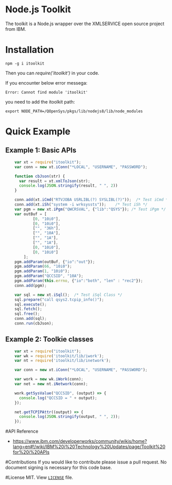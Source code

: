 # Node.js Toolkit
The toolkit is a Node.js wrapper over the XMLSERVICE open source project from IBM. 


# Installation  

	npm -g i itoolkit
	
  Then you can *require('itoolkit')* in your code.   
  
  If you encounter below error messega:  
  
  	Error: Cannot find module 'itoolkit'  
	
  you need to add the itoolkit path:  
  
	export NODE_PATH=/QOpenSys/pkgs/lib/nodejs8/lib/node_modules

# Quick Example

## Example 1: Basic APIs
```js
	var xt = require("itoolkit");
	var conn = new xt.iConn("*LOCAL", "USERNAME", "PASSWORD");

	function cbJson(str) {
	  var result = xt.xmlToJson(str);
	  console.log(JSON.stringify(result, " ", 2))
	}

	conn.add(xt.iCmd("RTVJOBA USRLIBL(?) SYSLIBL(?)"));  /* Test iCmd */
	conn.add(xt.iSh("system -i wrksyssts"));	/* Test iSh */
	var pgm = new xt.iPgm("QWCRSVAL", {"lib":"QSYS"}); /* Test iPgm */
	var outBuf = [
			[0, "10i0"],
			[0, "10i0"],
			["", "36h"],
			["", "10A"],
			["", "1A"],
			["", "1A"],
			[0, "10i0"],
			[0, "10i0"]
		];
	pgm.addParam(outBuf, {"io":"out"});
	pgm.addParam(66, "10i0");
	pgm.addParam(1, "10i0");
	pgm.addParam("QCCSID", "10A");
	pgm.addParam(this.errno, {"io":"both", "len" : "rec2"});
	conn.add(pgm);

	var sql = new xt.iSql();  /* Test iSql Class */
	sql.prepare("call qsys2.tcpip_info()");
	sql.execute();
	sql.fetch();
	sql.free();
	conn.add(sql);
	conn.run(cbJson);
```

## Example 2: Toolkie classes
```js
	var xt = require("itoolkit");
	var wk = require('itoolkit/lib/iwork');
	var nt = require('itoolkit/lib/inetwork');

	var conn = new xt.iConn("*LOCAL", "USERNAME", "PASSWORD");

	var work = new wk.iWork(conn);
	var net = new nt.iNetwork(conn);

	work.getSysValue("QCCSID", (output) => {
	  console.log("QCCSID = " + output);
	});

	net.getTCPIPAttr((output) => {
	  console.log(JSON.stringify(output, " ", 2));
	});
```

#API Reference
* https://www.ibm.com/developerworks/community/wikis/home?lang=en#!/wiki/IBM%20i%20Technology%20Updates/page/Toolkit%20for%20i%20APIs

#Contributions
If you would like to contribute please issue a pull request.  No document signing is necessary for this code base.

#License
MIT.  View [`LICENSE`](https://bitbucket.org/litmis/nodejs-itoolkit/src) file.
